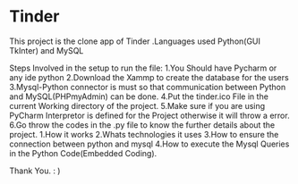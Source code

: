 # Tinder
This project is the clone app of Tinder .Languages used Python(GUI TkInter) and MySQL


Steps Involved in the setup to run the file:
1.You Should have Pycharm or any ide python
2.Download the Xammp to create the database for the users
3.Mysql-Python connector is must so that communication between Python and MySQL(PHPmyAdmin) can be done.
4.Put the tinder.ico File in the current Working directory of the project.
5.Make sure if you are using PyCharm Interpretor is defined for the Project otherwise it will throw a error.
6.Go throw the codes in the .py file to know the further details about the project.
  1.How it works
  2.Whats technologies it uses
  3.How to ensure the connection between python and mysql
  4.How to execute the Mysql Queries in the Python Code(Embedded Coding).
  
 Thank You. : )
